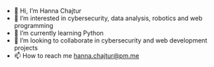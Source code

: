 - 👋 Hi, I’m Hanna Chajtur
- 👀 I’m interested in cybersecurity, data analysis, robotics and web programming
- 🌱 I’m currently learning Python
- 💞️ I’m looking to collaborate in cybersecurity and web development projects
- 📫 How to reach me hanna.chajtur@pm.me

<!---
DrDank01/DrDank01 is a ✨ special ✨ repository because its `README.md` (this file) appears on your GitHub profile.
You can click the Preview link to take a look at your changes.
--->
